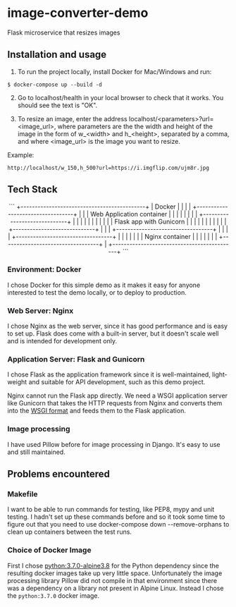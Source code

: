 # image-converter-demo
Flask microservice that resizes images


## Installation and usage
1. To run the project locally, install Docker for Mac/Windows and run:

```$ docker-compose up --build -d```

2. Go to localhost/health in your local browser to check that it works. You should see the text is "OK".

3. To resize an image, enter the address localhost/\<parameters\>?url=\<image_url\>, where parameters are the the width and height of the image in the form of w_\<width\> and h_\<height\>, separated by a comma, and where \<image_url\> is the image you want to resize.

Example:
```
http://localhost/w_150,h_500?url=https://i.imgflip.com/ujm8r.jpg
```


## Tech Stack
<center>
```
+--------------------------------------------+
| Docker                                     |
|                                            |
|   +----------------------------------+     |
|   | Web Application container        |     |
|   |                                  |     |
|   | +-----------------------------+  |     |
|   | |                             |  |     |
|   | |  Flask app with Gunicorn    |  |     |
|   | |                             |  |     |
|   | +-----------------------------+  |     |
|   +----------------------------------+     |
|                                            |
|   +----------------------------------+     |
|   |                                  |     |
|   | Nginx container                  |     |
|   |                                  |     |
|   +----------------------------------+     |
+--------------------------------------------+
```
</center>

### Environment: Docker
I chose Docker for this simple demo as it makes it easy for anyone interested to test the demo locally, or to deploy to production.

### Web Server: Nginx
I chose Nginx as the web server, since it has good performance and is easy to set up. Flask does come with a built-in server, but it doesn't scale well and is intended for development only.

### Application Server: Flask and Gunicorn
I chose Flask as the application framework since it is well-maintained, light-weight and suitable for API development, such as this demo project.

Nginx cannot run the Flask app directly. We need a WSGI application server like Gunicorn that takes the HTTP requests from Nginx and converts them into the [WSGI format](https://wsgi.readthedocs.io/) and feeds them to the Flask application.

### Image processing
I have used Pillow before for image processing in Django. It's easy to use and still maintained.

 
## Problems encountered
### Makefile
I want to be able to run commands for testing, like PEP8, mypy and unit testing. I hadn't set up these commands before and so it took some time to figure out that you need to use docker-compose down --remove-orphans to clean up containers between the test runs. 

### Choice of Docker Image
First I chose [python:3.7.0-alpine3.8](https://alpinelinux.org/about/) for the Python dependency since the resulting docker images take up very little space. Unfortunately the image processing library Pillow did not compile in that environment since there was a dependency on a library not present in Alpine Linux. Instead I chose the ```python:3.7.0``` docker image.
